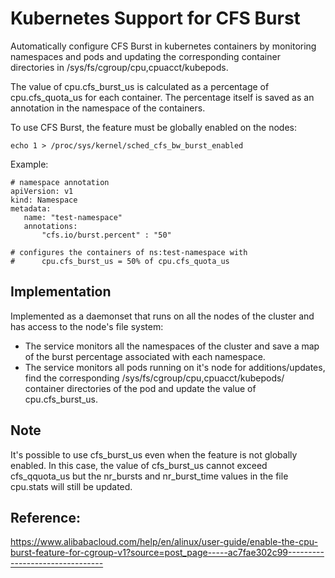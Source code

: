 
# Kubernetes Support for CFS Burst

Automatically configure CFS Burst in kubernetes containers by monitoring namespaces and pods and updating the 
corresponding container directories in /sys/fs/cgroup/cpu,cpuacct/kubepods.

The value of cpu.cfs_burst_us is calculated as a percentage of cpu.cfs_quota_us for each container. The percentage itself
is saved as an annotation in the namespace of the containers.

To use CFS Burst, the feature must be globally enabled on the nodes:

```
echo 1 > /proc/sys/kernel/sched_cfs_bw_burst_enabled

```

Example:
```
# namespace annotation
apiVersion: v1
kind: Namespace
metadata:
   name: "test-namespace"
   annotations:
       "cfs.io/burst.percent" : "50"

# configures the containers of ns:test-namespace with
#      cpu.cfs_burst_us = 50% of cpu.cfs_quota_us
```

## Implementation

Implemented as a daemonset that runs on all the nodes of the cluster and has access to the node's file system:

  - The service monitors all the namespaces of the cluster and save a map of the burst percentage associated with each namespace.
  - The service monitors all pods running on it's node for additions/updates, find the corresponding /sys/fs/cgroup/cpu,cpuacct/kubepods/ container directories of the pod and update the value of  cpu.cfs_burst_us.

## Note

It's possible to use cfs_burst_us even when the feature is not globally enabled. In this case, the value of cfs_burst_us cannot exceed cfs_qquota_us but the nr_bursts and nr_burst_time values in the file cpu.stats will still be updated.


## Reference:

https://www.alibabacloud.com/help/en/alinux/user-guide/enable-the-cpu-burst-feature-for-cgroup-v1?source=post_page-----ac7fae302c99--------------------------------


